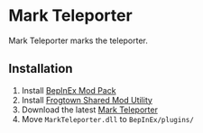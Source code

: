 # Mark Teleporter

Mark Teleporter marks the teleporter.

## Installation

1. Install [BepInEx Mod Pack](https://thunderstore.io/package/bbepis/BepInExPack/)
2. Install [Frogtown Shared Mod Utility](https://thunderstore.io/package/ToyDragon/SharedModLibrary/)
3. Download the latest [Mark Teleporter](https://thunderstore.io/package/OrangutanGaming/MarkTeleporter/)
4. Move `MarkTeleporter.dll` to `BepInEx/plugins/`
